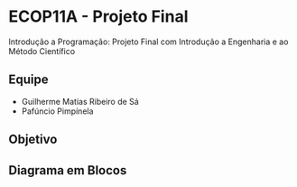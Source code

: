 # ECOP11A - Projeto Final
Introdução a Programação: Projeto Final com Introdução a Engenharia e ao Método Científico

## Equipe

- Guilherme Matias Ribeiro de Sá
- Pafúncio Pimpínela

## Objetivo

## Diagrama em Blocos

[]()
